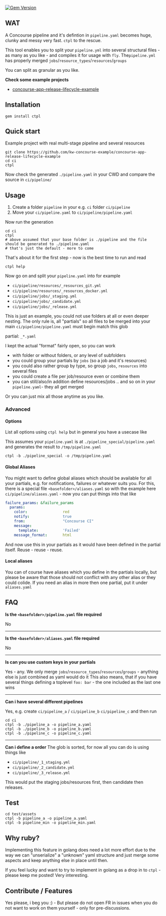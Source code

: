 [![Gem Version](https://badge.fury.io/rb/ctpl.svg)](https://badge.fury.io/rb/ctpl)

## WAT

A Concourse pipeline and it's defintion in `pipeline.yaml` becomes huge, clunky and messy very fast. `ctpl` to the rescue.

This tool enables you to split your `pipeline.yml` into several structural files - as many as you like - 
and compiles it for usage with `fly`. The`pipeline.yml` has properly merged `jobs`/`resource_types`/`resources`/`groups`

You can split as granular as you like.
 
**Check some example projects**

- [concourse-app-release-lifecycle-example](https://github.com/kw-concourse-example/concourse-app-release-lifecycle-example)

## Installation

```console
gem install ctpl
```
## Quick start

Example project with real multi-stage pipeline and several resources

```consule
git clone https://github.com/kw-concourse-example/concourse-app-release-lifecycle-example
cd ci
ctpl
```

Now check the generated `./pipeline.yaml` in your CWD and compare the source in `ci/pipeline/`
 
## Usage

1. Create a folder `pipeline` in your e.g. `ci` folder `ci/pipeline`
2. Move your `ci/pipeline.yaml` to `ci/pipeline/pipeline.yaml`

Now run the generation

```console
cd ci
ctpl
# above assumed that your base folder is ./pipeline and the file should be generated to ./pipeline.yaml 
# that's just the default - more to come
```

That's about it for the first step - now is the best time to run and read

```console
ctpl help
```

Now go on and split your `pipeline.yaml` into for example

- `ci/pipeline/resources/_resources_git.yml`
- `ci/pipeline/resources/_resources_docker.yml`
- `ci/pipeline/jobs/_staging.yml`
- `ci/pipeline/jobs/_candidate.yml`
- `ci/pipeline/jobs/_release.yml`

This is just an example, you could not use folders at all or even deeper nesting. The only rule is, all "partials"
so all files to be merged into your main `ci/pipeline/pipeline.yaml` must begin match this glob

partial: `_*.yaml`

I kept the actual "format" fairly open, so you can work 
 - with folder or without folders, or any level of subfolders
 - you could group your partials by `jobs` (so a job and it's resources)
 - you could also rather group by type, so group `jobs`, `resources` into several files
 - you could create a file per job/resource even or combine them
 - you can still/also/in addition define resources/jobs .. and so on in your `pipeline.yaml`- they all get merged
 
Or you can just mix all those anytime as you like.

### Advanced 

#### Options

List all options using `ctpl help` but in general you have a usecase like

This assumes your `pipeline.yaml` is at `./pipeline_special/pipeline.yaml` and generates the result to `/tmp/pipeline.yaml`

```console
ctpl -b ./pipeline_special -o /tmp/pipeline.yaml
```

#### Global Aliases

You might want to define global aliases which should be available for all your partials, e.g. for notifications, failures
or whatever suits you. For this, there is a special file `<basefolder>/aliases.yaml` so with the example here
`ci/pipeline/aliases.yaml` - now you can put things into that like

```yaml
failure_params: &failure_params
  params:
    color:                red
    notify:               true
    from:                 "Concourse CI"
    message:
      template:           'Failed'
    message_format:       html
```

And now use this in your partials as it would have been defined in the partial itself. Reuse - reuse - reuse.

#### Local aliases

You can of course have aliases which you define in the partials locally, but please be aware that those should not conflict
with any other alias or they could colide. If you need an alias in more then one partial, put it under `aliases.yaml`

## FAQ

**Is the `<basefolder>/pipeline.yaml` file required**

No

---

**Is the `<basefolder>/aliases.yaml` file required**

No

--- 

**Is can you use custom keys in your partials**

Yes - any. We only merge `jobs`/`resource_types`/`resources`/`groups` - anything else is just combined as yaml would do it
This also means, that if you have several things defining a toplevel `foo: bar` - the one included as the last one wins

---

**Can i have several different pipelines**

Yes, e.g. create `ci/pipeline_a` / `ci/pipeline_b` `ci/pipeline_c` and then run

```console
cd ci
ctpl -b ./pipeline_a -o pipeline_a.yaml
ctpl -b ./pipeline_b -o pipeline_b.yaml
ctpl -b ./pipeline_c -o pipeline_c.yaml
```

---

**Can i define a order**
The glob is sorted, for now all you can do is using things like
 
- `ci/pipeline/_1_staging.yml`
- `ci/pipeline/_2_candidate.yml`
- `ci/pipeline/_3_release.yml`

This would put the staging jobs/resources first, then candidate then releases.

## Test

```console
cd test/assets
ctpl -b pipeline_a -o pipeline_a.yaml
ctpl -b pipeline_min -o pipeline_min.yaml
```

## Why ruby?

Implementing this feature in golang does need a lot more effort due to the way we can "unserialize" a "unknown" yaml structure
and just merge some aspects and keep anything else in place until then.

If you feel lucky and want to try to implement in golang as a drop in to `ctpl` - please keep me posted! Very interesting.


## Contribute / Features

Yes please, i beg you :) - But please do not open FR in issues when you do not want to work on them yourself - only for pre-discussions.
